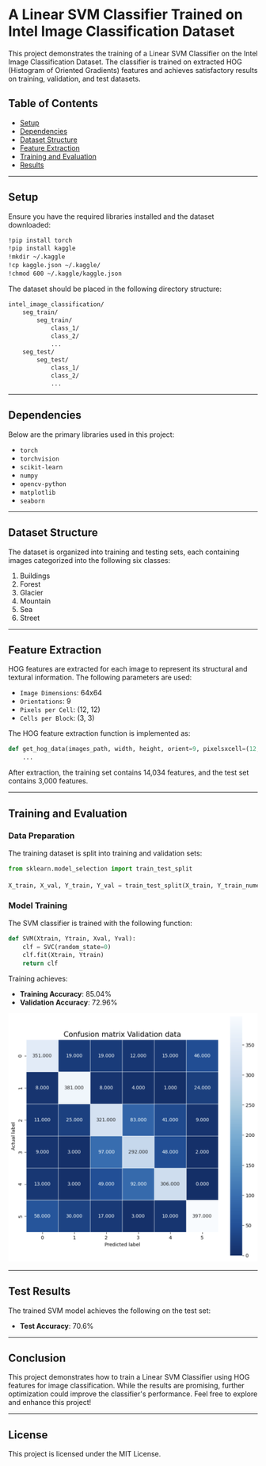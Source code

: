 # A Linear SVM Classifier Trained on Intel Image Classification Dataset

This project demonstrates the training of a Linear SVM Classifier on the Intel Image Classification Dataset. The classifier is trained on extracted HOG (Histogram of Oriented Gradients) features and achieves satisfactory results on training, validation, and test datasets.

## Table of Contents
- [Setup](#setup)
- [Dependencies](#dependencies)
- [Dataset Structure](#dataset-structure)
- [Feature Extraction](#feature-extraction)
- [Training and Evaluation](#training-and-evaluation)
- [Results](#results)

---

## Setup

Ensure you have the required libraries installed and the dataset downloaded:

```bash
!pip install torch
!pip install kaggle
!mkdir ~/.kaggle
!cp kaggle.json ~/.kaggle/
!chmod 600 ~/.kaggle/kaggle.json
```

The dataset should be placed in the following directory structure:

```
intel_image_classification/
    seg_train/
        seg_train/
            class_1/
            class_2/
            ...
    seg_test/
        seg_test/
            class_1/
            class_2/
            ...
```

---

## Dependencies

Below are the primary libraries used in this project:

- `torch`
- `torchvision`
- `scikit-learn`
- `numpy`
- `opencv-python`
- `matplotlib`
- `seaborn`

---

## Dataset Structure

The dataset is organized into training and testing sets, each containing images categorized into the following six classes:

1. Buildings
2. Forest
3. Glacier
4. Mountain
5. Sea
6. Street

---

## Feature Extraction

HOG features are extracted for each image to represent its structural and textural information. The following parameters are used:

- `Image Dimensions`: 64x64
- `Orientations`: 9
- `Pixels per Cell`: (12, 12)
- `Cells per Block`: (3, 3)

The HOG feature extraction function is implemented as:

```python
def get_hog_data(images_path, width, height, orient=9, pixelsxcell=(12, 12), cellsxblock=(3, 3)):
    ...
```

After extraction, the training set contains 14,034 features, and the test set contains 3,000 features.

---

## Training and Evaluation

### Data Preparation

The training dataset is split into training and validation sets:

```python
from sklearn.model_selection import train_test_split

X_train, X_val, Y_train, Y_val = train_test_split(X_train, Y_train_numeric, test_size=0.2, random_state=42)
```

### Model Training

The SVM classifier is trained with the following function:

```python
def SVM(Xtrain, Ytrain, Xval, Yval):
    clf = SVC(random_state=0)
    clf.fit(Xtrain, Ytrain)
    return clf
```

Training achieves:
- **Training Accuracy**: 85.04%
- **Validation Accuracy**: 72.96%

![Train and Val Confusion Matrix](/Images/train_val_result.png)

---

## Test Results

The trained SVM model achieves the following on the test set:

- **Test Accuracy**: 70.6%

---

## Conclusion

This project demonstrates how to train a Linear SVM Classifier using HOG features for image classification. While the results are promising, further optimization could improve the classifier's performance. Feel free to explore and enhance this project!

---

## License

This project is licensed under the MIT License.




